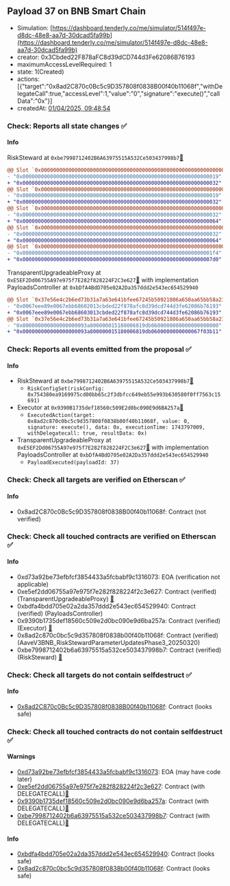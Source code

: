 ## Payload 37 on BNB Smart Chain

- Simulation: [https://dashboard.tenderly.co/me/simulator/514f497e-d8dc-48e8-aa7d-30dcad5fa99b](https://dashboard.tenderly.co/me/simulator/514f497e-d8dc-48e8-aa7d-30dcad5fa99b)
- creator: 0x3Cbded22F878aFC8d39dCD744d3Fe62086B76193
- maximumAccessLevelRequired: 1
- state: 1(Created)
- actions: [{"target":"0x8ad2C870c0Bc5c9D357808f0838B00f40b11068f","withDelegateCall":true,"accessLevel":1,"value":"0","signature":"execute()","callData":"0x"}]
- createdAt: [01/04/2025, 09:48:54](https://bscscan.com/tx/0xde6ba028ad526a4ad9cb32c4e2222d695d7d116d31287e5b1b0af2f496b89f6a)

### Check: Reports all state changes :white_check_mark:

#### Info


RiskSteward at `0xbe7998712402B6A63975515A532Ce503437998b7`[:ghost:](https://github.com/bgd-labs/aave-address-book "AaveV3BNB.RISK_STEWARD")
```diff
@@ Slot `0x0000000000000000000000000000000000000000000000000000000000000002` @@
- "0x0000000000000000000000000000000000000000000000000000000000000019"
+ "0x0000000000000000000000000000000000000000000000000000000000000032"
@@ Slot `0x0000000000000000000000000000000000000000000000000000000000000004` @@
- "0x0000000000000000000000000000000000000000000000000000000000000019"
+ "0x0000000000000000000000000000000000000000000000000000000000000032"
@@ Slot `0x000000000000000000000000000000000000000000000000000000000000000e` @@
- "0x0000000000000000000000000000000000000000000000000000000000000032"
+ "0x0000000000000000000000000000000000000000000000000000000000000064"
@@ Slot `0x0000000000000000000000000000000000000000000000000000000000000010` @@
- "0x0000000000000000000000000000000000000000000000000000000000000032"
+ "0x0000000000000000000000000000000000000000000000000000000000000064"
@@ Slot `0x0000000000000000000000000000000000000000000000000000000000000012` @@
- "0x00000000000000000000000000000000000000000000000000000000000001f4"
+ "0x00000000000000000000000000000000000000000000000000000000000007d0"
```

TransparentUpgradeableProxy at `0xE5EF2Dd06755A97e975f7E282f828224F2C3e627`[:ghost:](https://github.com/bgd-labs/aave-address-book "GovernanceV3BNB.PAYLOADS_CONTROLLER") with implementation PayloadsController at `0xbDfA4BdD705e02A2Da357ddd2e543ec654529940`
```diff
@@ Slot `0x37e56e4c2b6ed73b31a7a63e641bfee67245b50921806a650aa65bb58a213ba7` @@
- "0x0067eee89e0067ebb68602013cbded22f878afc8d39dcd744d3fe62086b76193"
+ "0x0067eee89e0067ebb68603013cbded22f878afc8d39dcd744d3fe62086b76193"
@@ Slot `0x37e56e4c2b6ed73b31a7a63e641bfee67245b50921806a650aa65bb58a213ba8` @@
- "0x000000000000000000093a800000015180006819db0600000000000000000000"
+ "0x000000000000000000093a800000015180006819db0600000000000067f03b11"
```


### Check: Reports all events emitted from the proposal :white_check_mark:

#### Info

- RiskSteward at `0xbe7998712402B6A63975515A532Ce503437998b7`[:ghost:](https://github.com/bgd-labs/aave-address-book "AaveV3BNB.RISK_STEWARD")
  - `RiskConfigSet(riskConfig: 0x754380ea9169975cd00bb65c2f3dbfcc649eb55e993b630580f0ff7563c15691)`
- Executor at `0x9390B1735def18560c509E2d0bc090E9d6BA257a`[:ghost:](https://github.com/bgd-labs/aave-address-book "AaveV3BNB.ACL_ADMIN, GovernanceV3BNB.EXECUTOR_LVL_1")
  - `ExecutedAction(target: 0x8ad2c870c0bc5c9d357808f0838b00f40b11068f, value: 0, signature: execute(), data: 0x, executionTime: 1743797009, withDelegatecall: true, resultData: 0x)`
- TransparentUpgradeableProxy at `0xE5EF2Dd06755A97e975f7E282f828224F2C3e627`[:ghost:](https://github.com/bgd-labs/aave-address-book "GovernanceV3BNB.PAYLOADS_CONTROLLER") with implementation PayloadsController at `0xbDfA4BdD705e02A2Da357ddd2e543ec654529940`
  - `PayloadExecuted(payloadId: 37)`

### Check: Check all targets are verified on Etherscan :white_check_mark:

#### Info

- 0x8ad2C870c0Bc5c9D357808f0838B00f40b11068f: Contract (not verified) 

### Check: Check all touched contracts are verified on Etherscan :white_check_mark:

#### Info

- 0xd73a92be73efbfcf3854433a5fcbabf9c1316073: EOA (verification not applicable)
- 0xe5ef2dd06755a97e975f7e282f828224f2c3e627: Contract (verified) (TransparentUpgradeableProxy) [:ghost:](https://github.com/bgd-labs/aave-address-book "GovernanceV3BNB.PAYLOADS_CONTROLLER")
- 0xbdfa4bdd705e02a2da357ddd2e543ec654529940: Contract (verified) (PayloadsController) 
- 0x9390b1735def18560c509e2d0bc090e9d6ba257a: Contract (verified) (Executor) [:ghost:](https://github.com/bgd-labs/aave-address-book "AaveV3BNB.ACL_ADMIN, GovernanceV3BNB.EXECUTOR_LVL_1")
- 0x8ad2c870c0bc5c9d357808f0838b00f40b11068f: Contract (verified) (AaveV3BNB_RiskStewardParameterUpdatesPhase3_20250320) 
- 0xbe7998712402b6a63975515a532ce503437998b7: Contract (verified) (RiskSteward) [:ghost:](https://github.com/bgd-labs/aave-address-book "AaveV3BNB.RISK_STEWARD")

### Check: Check all targets do not contain selfdestruct :white_check_mark:

#### Info

- [0x8ad2C870c0Bc5c9D357808f0838B00f40b11068f](https://bscscan.com/address/0x8ad2C870c0Bc5c9D357808f0838B00f40b11068f): Contract (looks safe)

### Check: Check all touched contracts do not contain selfdestruct :white_check_mark:

#### Warnings

- [0xd73a92be73efbfcf3854433a5fcbabf9c1316073](https://bscscan.com/address/0xd73a92be73efbfcf3854433a5fcbabf9c1316073): EOA (may have code later)
- [0xe5ef2dd06755a97e975f7e282f828224f2c3e627](https://bscscan.com/address/0xe5ef2dd06755a97e975f7e282f828224f2c3e627): Contract (with DELEGATECALL)[:ghost:](https://github.com/bgd-labs/aave-address-book "GovernanceV3BNB.PAYLOADS_CONTROLLER")
- [0x9390b1735def18560c509e2d0bc090e9d6ba257a](https://bscscan.com/address/0x9390b1735def18560c509e2d0bc090e9d6ba257a): Contract (with DELEGATECALL)[:ghost:](https://github.com/bgd-labs/aave-address-book "AaveV3BNB.ACL_ADMIN, GovernanceV3BNB.EXECUTOR_LVL_1")
- [0xbe7998712402b6a63975515a532ce503437998b7](https://bscscan.com/address/0xbe7998712402b6a63975515a532ce503437998b7): Contract (with DELEGATECALL)[:ghost:](https://github.com/bgd-labs/aave-address-book "AaveV3BNB.RISK_STEWARD")

#### Info

- [0xbdfa4bdd705e02a2da357ddd2e543ec654529940](https://bscscan.com/address/0xbdfa4bdd705e02a2da357ddd2e543ec654529940): Contract (looks safe)
- [0x8ad2c870c0bc5c9d357808f0838b00f40b11068f](https://bscscan.com/address/0x8ad2c870c0bc5c9d357808f0838b00f40b11068f): Contract (looks safe)

